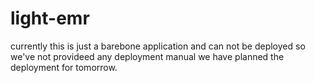 # light-emr
currently this is just a barebone application and can not be deployed so we've not provideed any deployment manual we have planned the deployment for tomorrow.
